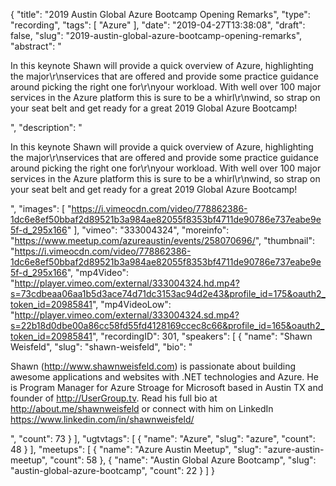 {
  "title": "2019 Austin Global Azure Bootcamp Opening Remarks",
  "type": "recording",
  "tags": [
    "Azure"
  ],
  "date": "2019-04-27T13:38:08",
  "draft": false,
  "slug": "2019-austin-global-azure-bootcamp-opening-remarks",
  "abstract": "<p>In this keynote Shawn will provide a quick overview of Azure, highlighting the major\r\nservices that are offered and provide some practice guidance around picking the right one for\r\nyour workload. With well over 100 major services in the Azure platform this is sure to be a whirl\r\nwind, so strap on your seat belt and get ready for a great 2019 Global Azure Bootcamp!</p>",
  "description": "<p>In this keynote Shawn will provide a quick overview of Azure, highlighting the major\r\nservices that are offered and provide some practice guidance around picking the right one for\r\nyour workload. With well over 100 major services in the Azure platform this is sure to be a whirl\r\nwind, so strap on your seat belt and get ready for a great 2019 Global Azure Bootcamp!</p>",
  "images": [
    "https://i.vimeocdn.com/video/778862386-1dc6e8ef50bbaf2d89521b3a984ae82055f8353bf4711de90786e737eabe9e5f-d_295x166"
  ],
  "vimeo": "333004324",
  "moreinfo": "https://www.meetup.com/azureaustin/events/258070696/",
  "thumbnail": "https://i.vimeocdn.com/video/778862386-1dc6e8ef50bbaf2d89521b3a984ae82055f8353bf4711de90786e737eabe9e5f-d_295x166",
  "mp4Video": "http://player.vimeo.com/external/333004324.hd.mp4?s=73cdbeaa06aa1b5d3ace74d71dc3153ac94d2e43&profile_id=175&oauth2_token_id=20985841",
  "mp4VideoLow": "http://player.vimeo.com/external/333004324.sd.mp4?s=22b18d0dbe00a86cc58fd55fd4128169ccec8c66&profile_id=165&oauth2_token_id=20985841",
  "recordingID": 301,
  "speakers": [
    {
      "name": "Shawn Weisfeld",
      "slug": "shawn-weisfeld",
      "bio": "<p>Shawn (http://www.shawnweisfeld.com) is passionate about building awesome applications and websites with .NET technologies and Azure. He is Program Manager for Azure Stroage for Microsoft based in Austin TX and founder of http://UserGroup.tv. Read his full bio at http://about.me/shawnweisfeld or connect with him on LinkedIn https://www.linkedin.com/in/shawnweisfeld/</p>",
      "count": 73
    }
  ],
  "ugtvtags": [
    {
      "name": "Azure",
      "slug": "azure",
      "count": 48
    }
  ],
  "meetups": [
    {
      "name": "Azure Austin Meetup",
      "slug": "azure-austin-meetup",
      "count": 58
    },
    {
      "name": "Austin Global Azure Bootcamp",
      "slug": "austin-global-azure-bootcamp",
      "count": 22
    }
  ]
}